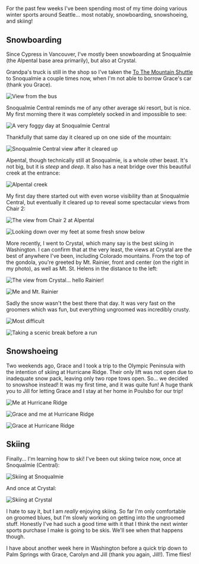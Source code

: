 #

For the past few weeks I've been spending most of my time doing various winter sports around Seattle... most notably, snowboarding, snowshoeing, and skiing!

## Snowboarding

Since Cypress in Vancouver, I've mostly been snowboarding at Snoqualmie (the Alpental base area primarily), but also at Crystal.

Grandpa's truck is still in the shop so I've taken the [To The Mountain Shuttle](https://tothemountainshuttle.com/) to Snoqualmie a couple times now, when I'm not able to borrow Grace's car (thank you Grace).

![View from the bus](/blog/images/2023-01-25_snoqualmie_bus.JPG)

Snoqualmie Central reminds me of any other average ski resort, but is nice.
My first morning there it was completely socked in and impossible to see:

![A very foggy day at Snoqualmie Central](/blog/images/2023-01-25_snoqualmie_low_vis.JPG)

Thankfully that same day it cleared up on one side of the mountain:

![Snoqualmie Central view after it cleared up](/blog/images/2023-01-25_snoqualmie_cleared_up.JPG)

Alpental, though technically still at Snoqualmie, is a whole other beast.
It's not big, but it is _steep_ and _deep_.
It also has a neat bridge over this beautiful creek at the entrance:

![Alpental creek](/blog/images/2023-01-25_alpental_creek.JPG)

My first day there started out with even worse visibility than at Snoqualmie Central, but eventually it cleared up to reveal some spectacular views from Chair 2:

![The view from Chair 2 at Alpental](/blog/images/2023-01-25_alpental_chair_2_view.JPG)

![Looking down over my feet at some fresh snow below](/blog/images/2023-01-25_alpental_chair_2.JPG)

More recently, I went to Crystal, which many say is the best skiing in Washington.
I can confirm that at the very least, the views at Crystal are the best of anywhere I've been, including Colorado mountains.
From the top of the gondola, you're greeted by Mt. Rainier, front and center (on the right in my photo), as well as Mt. St. Helens in the distance to the left:

![The view from Crystal... hello Rainier!](/blog/images/2023-01-25_crystal_view.JPG)

![Me and Mt. Rainier](/blog/images/2023-01-25_me_and_rainier.JPG)

Sadly the snow wasn't the best there that day.
It was very fast on the groomers which was fun, but everything ungroomed was incredibly crusty.

![Most difficult](/blog/images/2023-01-25_crystal_most_difficult.JPG)

![Taking a scenic break before a run](/blog/images/2023-01-25_crystal_snowboard.JPG)

## Snowshoeing

Two weekends ago, Grace and I took a trip to the Olympic Peninsula with the intention of skiing at Hurricane Ridge.
Their only lift was not open due to inadequate snow pack, leaving only two rope tows open.
So... we decided to snowshoe instead! It was my first time, and it was quite fun!
A huge thank you to Jill for letting Grace and I stay at her home in Poulsbo for our trip!

![Me at Hurricane Ridge](/blog/images/2023-01-25_hr_me.JPG)

![Grace and me at Hurricane Ridge](/blog/images/2023-01-25_hr_me_grace.JPG)

![Grace at Hurricane Ridge](/blog/images/2023-01-25_hr_grace.JPG)

## Skiing

Finally... I'm learning how to ski!
I've been out skiing twice now, once at Snoqualmie (Central):

![Skiing at Snoqualmie](/blog/images/2023-01-25_snoqualmie_skiing.JPG)

And once at Crystal:

![Skiing at Crystal](/blog/images/2023-01-25_crystal_skiing.JPG)

I hate to say it, but I am _really_ enjoying skiing.
So far I'm only comfortable on groomed blues, but I'm slowly working on getting into the ungroomed stuff.
Honestly I've had such a good time with it that I think the next winter sports purchase I make is going to be skis.
We'll see when that happens though.

I have about another week here in Washington before a quick trip down to Palm Springs with Grace, Carolyn and Jill (thank you again, Jill!).
Time flies!
